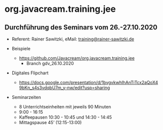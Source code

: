 # org.javacream.training.jee

## Durchführung des Seminars vom 26.-27.10.2020

* Referent: Rainer Sawitzki, eMail: training@rainer-sawitzki.de

* Beispiele
  * https://github.com/Javacream/org.javacream.training.jee
    *  Branch gdv_26.10.2020
    
* Digitales Flipchart
  * https://docs.google.com/presentation/d/1bvgvkwhIhAnTiTcx2aQoX49bKn_s4s3vdqbU7m_y-nw/edit?usp=sharing

* Seminarzeiten
  * 8 Unterrichtseinheiten mit jeweils 90 Minuten
  * 9:00 - 16:15
  * Kaffeepausen 10:30 - 10:45 und 14:30 - 14:45
  * Mittagspause 45’ (12:15-13:00)
  

